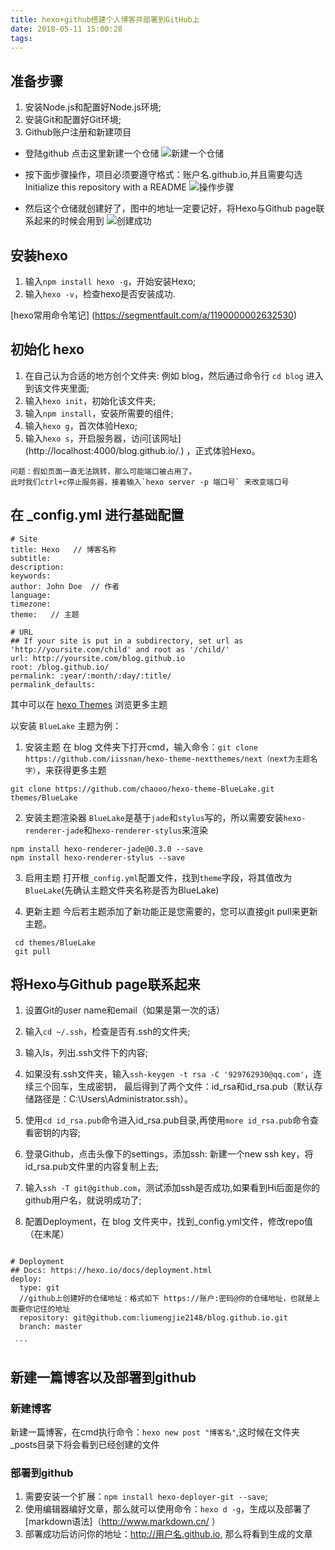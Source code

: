 ```yaml
---
title: hexo+github搭建个人博客并部署到GitHub上
date: 2018-05-11 15:00:28
tags:
---
```


## 准备步骤

  1. 安装Node.js和配置好Node.js环境;
  2. 安装Git和配置好Git环境;
  3. Github账户注册和新建项目
   * 登陆github 点击这里新建一个仓储
   ![新建一个仓储](images/create-repository.png "Optional title")

   * 按下面步骤操作，项目必须要遵守格式：账户名.github.io,并且需要勾选Initialize this repository with a README
    ![操作步骤](images/create-steps.png "Optional title")

   * 然后这个仓储就创建好了，图中的地址一定要记好，将Hexo与Github page联系起来的时候会用到
    ![创建成功](images/create-finished.png "Optional title")

## 安装hexo

  1. 输入`npm install hexo -g`，开始安装Hexo;
  2. 输入`hexo -v`，检查hexo是否安装成功.

  [hexo常用命令笔记] (https://segmentfault.com/a/1190000002632530)

## 初始化 hexo

  1. 在自己认为合适的地方创个文件夹: 例如 blog，然后通过命令行 `cd blog` 进入到该文件夹里面;
  2. 输入`hexo init`，初始化该文件夹;
  3. 输入`npm install`，安装所需要的组件;
  4. 输入`hexo g`，首次体验Hexo;
  5. 输入`hexo s`，开启服务器，访问[该网址] (http://localhost:4000/blog.github.io/.) ，正式体验Hexo。

    问题：假如页面一直无法跳转，那么可能端口被占用了。
    此时我们ctrl+c停止服务器，接着输入`hexo server -p 端口号` 来改变端口号

## 在 _config.yml 进行基础配置

```
# Site
title: Hexo   // 博客名称
subtitle:
description:
keywords:
author: John Doe  // 作者
language:
timezone:
theme:   // 主题

# URL
## If your site is put in a subdirectory, set url as 'http://yoursite.com/child' and root as '/child/'
url: http://yoursite.com/blog.github.io
root: /blog.github.io/
permalink: :year/:month/:day/:title/
permalink_defaults:

```

其中可以在 [hexo Themes](https://hexo.io/themes/) 浏览更多主题

以安装 `BlueLake` 主题为例：
 1. 安装主题
 在 blog 文件夹下打开cmd，输入命令：`git clone https://github.com/iissnan/hexo-theme-nextthemes/next（next为主题名字）`，来获得更多主题
 ```
 git clone https://github.com/chaooo/hexo-theme-BlueLake.git themes/BlueLake
 ```

 2. 安装主题渲染器
 `BlueLake`是基于`jade`和`stylus`写的，所以需要安装`hexo-renderer-jade`和`hexo-renderer-stylus`来渲染
 ```
 npm install hexo-renderer-jade@0.3.0 --save
 npm install hexo-renderer-stylus --save
 ```
 3. 启用主题
 打开根`_config.yml`配置文件，找到`theme`字段，将其值改为`BlueLake`(先确认主题文件夹名称是否为BlueLake)

 4. 更新主题
 今后若主题添加了新功能正是您需要的，您可以直接git pull来更新主题。
  ```
   cd themes/BlueLake
   git pull
  ```

## 将Hexo与Github page联系起来

  1. 设置Git的user name和email（如果是第一次的话）
  2. 输入`cd ~/.ssh`，检查是否有.ssh的文件夹;
  3. 输入ls，列出.ssh文件下的内容;
  4. 如果没有.ssh文件夹，输入`ssh-keygen -t rsa -C '929762930@qq.com'`，连续三个回车，生成密钥，
    最后得到了两个文件：id_rsa和id_rsa.pub（默认存储路径是：C:\Users\Administrator\.ssh）。
  5. 使用`cd id_rsa.pub`命令进入id_rsa.pub目录,再使用`more id_rsa.pub`命令查看密钥的内容;
  6. 登录Github，点击头像下的settings，添加ssh: 新建一个new ssh key，将id_rsa.pub文件里的内容复制上去;
  7. 输入`ssh -T git@github.com`，测试添加ssh是否成功,如果看到Hi后面是你的github用户名，就说明成功了;
  8. 配置Deployment，在 blog 文件夹中，找到_config.yml文件，修改repo值（在末尾）

     ```
    # Deployment
    ## Docs: https://hexo.io/docs/deployment.html
    deploy:
      type: git
      //github上创建好的仓储地址：格式如下 https://账户:密码@你的仓储地址，也就是上面要你记住的地址
      repository: git@github.com:liumengjie2148/blog.github.io.git
      branch: master

     ```

## 新建一篇博客以及部署到github

  ### 新建博客

  新建一篇博客，在cmd执行命令：`hexo new post "博客名"`,这时候在文件夹_posts目录下将会看到已经创建的文件

  ### 部署到github

  1. 需要安装一个扩展：`npm install hexo-deployer-git --save`;
  2. 使用编辑器编好文章，那么就可以使用命令：`hexo d -g`，生成以及部署了
  [markdown语法]（http://www.markdown.cn/ ）
  3. 部署成功后访问你的地址：http://用户名.github.io, 那么将看到生成的文章
